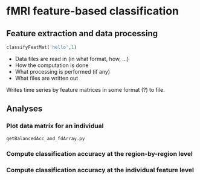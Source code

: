 # fMRI feature-based classification

## Feature extraction and data processing

```python
classifyFeatMat('hello',1)
```

* Data files are read in (in what format, how, ...)
* How the computation is done
* What processing is performed (if any)
* What files are written out

Writes time series by feature matrices in some format (?) to file.


## Analyses

### Plot data matrix for an individual

```python
getBalancedAcc_and_fdArray.py
```

### Compute classification accuracy at the region-by-region level


### Compute classification accuracy at the individual feature level
